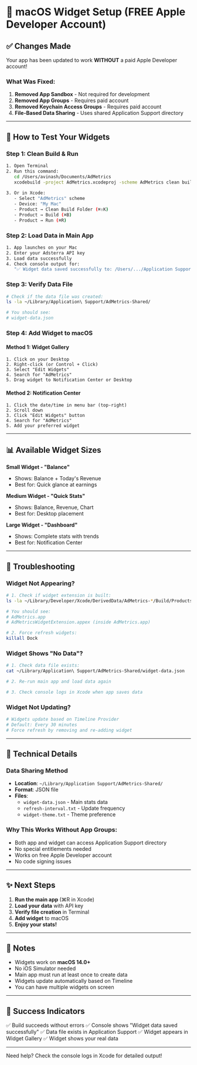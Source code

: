 # 🎉 macOS Widget Setup (FREE Apple Developer Account)

## ✅ Changes Made

Your app has been updated to work **WITHOUT** a paid Apple Developer account!

### What Was Fixed:
1. **Removed App Sandbox** - Not required for development
2. **Removed App Groups** - Requires paid account
3. **Removed Keychain Access Groups** - Requires paid account
4. **File-Based Data Sharing** - Uses shared Application Support directory

---

## 🚀 How to Test Your Widgets

### Step 1: Clean Build & Run
```bash
1. Open Terminal
2. Run this command:
   cd /Users/avinash/Documents/AdMetrics
   xcodebuild -project AdMetrics.xcodeproj -scheme AdMetrics clean build
   
3. Or in Xcode:
   - Select "AdMetrics" scheme
   - Device: "My Mac"
   - Product → Clean Build Folder (⌘⇧K)
   - Product → Build (⌘B)
   - Product → Run (⌘R)
```

### Step 2: Load Data in Main App
```bash
1. App launches on your Mac
2. Enter your Adsterra API key
3. Load data successfully
4. Check console output for:
   "✅ Widget data saved successfully to: /Users/.../Application Support/AdMetrics-Shared/widget-data.json"
```

### Step 3: Verify Data File
```bash
# Check if the data file was created:
ls -la ~/Library/Application\ Support/AdMetrics-Shared/

# You should see:
# widget-data.json
```

### Step 4: Add Widget to macOS

#### Method 1: Widget Gallery
```
1. Click on your Desktop
2. Right-click (or Control + Click)
3. Select "Edit Widgets"
4. Search for "AdMetrics"
5. Drag widget to Notification Center or Desktop
```

#### Method 2: Notification Center
```
1. Click the date/time in menu bar (top-right)
2. Scroll down
3. Click "Edit Widgets" button
4. Search for "AdMetrics"
5. Add your preferred widget
```

---

## 📊 Available Widget Sizes

**Small Widget - "Balance"**
- Shows: Balance + Today's Revenue
- Best for: Quick glance at earnings

**Medium Widget - "Quick Stats"**
- Shows: Balance, Revenue, Chart
- Best for: Desktop placement

**Large Widget - "Dashboard"**
- Shows: Complete stats with trends
- Best for: Notification Center

---

## 🐛 Troubleshooting

### Widget Not Appearing?
```bash
# 1. Check if widget extension is built:
ls -la ~/Library/Developer/Xcode/DerivedData/AdMetrics-*/Build/Products/Release/

# You should see:
# AdMetrics.app
# AdMetricsWidgetExtension.appex (inside AdMetrics.app)

# 2. Force refresh widgets:
killall Dock
```

### Widget Shows "No Data"?
```bash
# 1. Check data file exists:
cat ~/Library/Application\ Support/AdMetrics-Shared/widget-data.json

# 2. Re-run main app and load data again

# 3. Check console logs in Xcode when app saves data
```

### Widget Not Updating?
```bash
# Widgets update based on Timeline Provider
# Default: Every 30 minutes
# Force refresh by removing and re-adding widget
```

---

## 🔧 Technical Details

### Data Sharing Method
- **Location**: `~/Library/Application Support/AdMetrics-Shared/`
- **Format**: JSON file
- **Files**:
  - `widget-data.json` - Main stats data
  - `refresh-interval.txt` - Update frequency
  - `widget-theme.txt` - Theme preference

### Why This Works Without App Groups:
- Both app and widget can access Application Support directory
- No special entitlements needed
- Works on free Apple Developer account
- No code signing issues

---

## ✨ Next Steps

1. **Run the main app** (⌘R in Xcode)
2. **Load your data** with API key
3. **Verify file creation** in Terminal
4. **Add widget** to macOS
5. **Enjoy your stats!**

---

## 📝 Notes

- Widgets work on **macOS 14.0+**
- No iOS Simulator needed
- Main app must run at least once to create data
- Widgets update automatically based on Timeline
- You can have multiple widgets on screen

---

## 🎯 Success Indicators

✅ Build succeeds without errors
✅ Console shows "Widget data saved successfully"
✅ Data file exists in Application Support
✅ Widget appears in Widget Gallery
✅ Widget shows your real data

---

Need help? Check the console logs in Xcode for detailed output!

